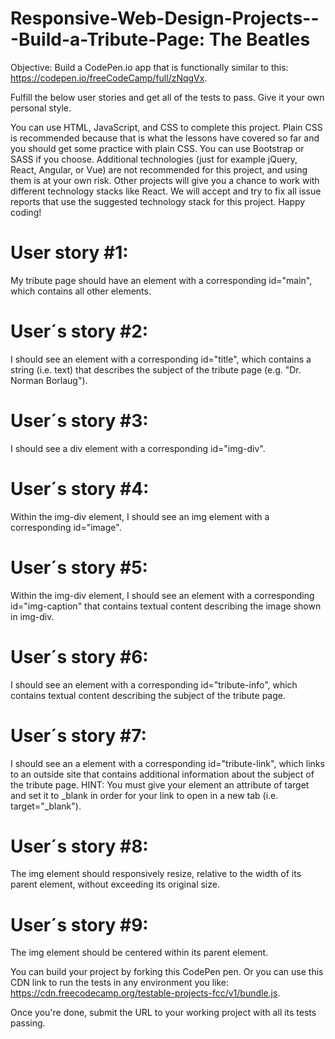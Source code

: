# Responsive-Web-Design-Projects---Build-a-Tribute-Page: The Beatles 
Objective: Build a CodePen.io app that is functionally similar to this: https://codepen.io/freeCodeCamp/full/zNqgVx.

Fulfill the below user stories and get all of the tests to pass. Give it your own personal style.

You can use HTML, JavaScript, and CSS to complete this project. Plain CSS is recommended because that is what the lessons have covered so far and you should get some practice with plain CSS. You can use Bootstrap or SASS if you choose. Additional technologies (just for example jQuery, React, Angular, or Vue) are not recommended for this project, and using them is at your own risk. Other projects will give you a chance to work with different technology stacks like React. We will accept and try to fix all issue reports that use the suggested technology stack for this project. Happy coding!

# User story #1:
My tribute page should have an element with a corresponding id="main", which contains all other elements.

# User´s story #2:
I should see an element with a corresponding id="title", which contains a string (i.e. text) that describes the subject of the tribute page (e.g. "Dr. Norman Borlaug").

# User´s story #3:
I should see a div element with a corresponding id="img-div".

# User´s story #4:
Within the img-div element, I should see an img element with a corresponding id="image".

# User´s story #5:
Within the img-div element, I should see an element with a corresponding id="img-caption" that contains textual content describing the image shown in img-div.

# User´s story #6:
I should see an element with a corresponding id="tribute-info", which contains textual content describing the subject of the tribute page.

# User´s story #7:
I should see an a element with a corresponding id="tribute-link", which links to an outside site that contains additional information about the subject of the tribute page. HINT: You must give your element an attribute of target and set it to _blank in order for your link to open in a new tab (i.e. target="_blank").

# User´s story #8:
The img element should responsively resize, relative to the width of its parent element, without exceeding its original size.

# User´s story #9:
The img element should be centered within its parent element.

You can build your project by forking this CodePen pen. Or you can use this CDN link to run the tests in any environment you like: https://cdn.freecodecamp.org/testable-projects-fcc/v1/bundle.js.

Once you're done, submit the URL to your working project with all its tests passing.




